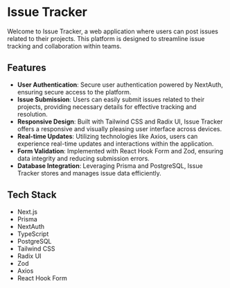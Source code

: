 # Issue Tracker

Welcome to Issue Tracker, a web application where users can post issues related to their projects. This platform is designed to streamline issue tracking and collaboration within teams.

## Features

- **User Authentication**: Secure user authentication powered by NextAuth, ensuring secure access to the platform.
- **Issue Submission**: Users can easily submit issues related to their projects, providing necessary details for effective tracking and resolution.
- **Responsive Design**: Built with Tailwind CSS and Radix UI, Issue Tracker offers a responsive and visually pleasing user interface across devices.
- **Real-time Updates**: Utilizing technologies like Axios, users can experience real-time updates and interactions within the application.
- **Form Validation**: Implemented with React Hook Form and Zod, ensuring data integrity and reducing submission errors.
- **Database Integration**: Leveraging Prisma and PostgreSQL, Issue Tracker stores and manages issue data efficiently.

## Tech Stack

- Next.js
- Prisma
- NextAuth
- TypeScript
- PostgreSQL
- Tailwind CSS
- Radix UI
- Zod
- Axios
- React Hook Form
